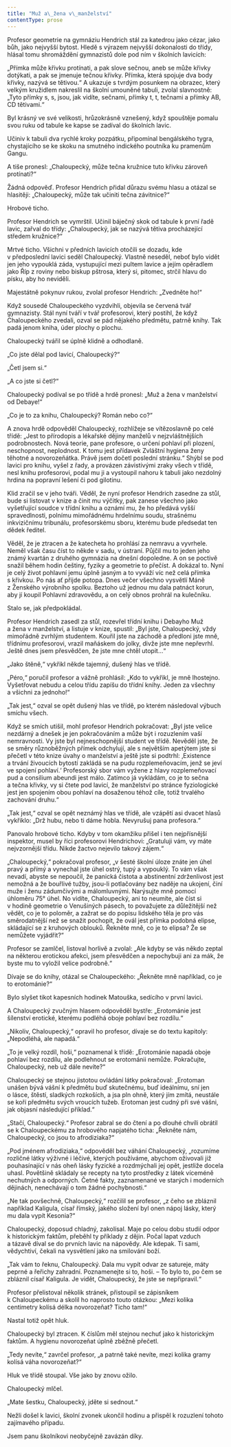```yaml
---
title: "Muž a\_žena v\_manželství"
contentType: prose
---
```


  

Profesor geometrie na gymnáziu Hendrich stál za katedrou jako cézar, jako bůh, jako nejvyšší bytost. Hledě s výrazem nejvyšší dokonalosti do třídy, hlásal tomu shromáždění gymnazistů dole pod ním v školních lavicích:

„Přímka může křivku protínati, a pak slove sečnou, aneb se může křivky dotýkati, a pak se jmenuje tečnou křivky. Přímka, která spojuje dva body křivky, nazývá se tětivou.“ A ukazuje s tvrdým posunkem na obrazec, který velkým kružidlem nakreslil na školní umouněné tabuli, zvolal slavnostně: „Tyto přímky s, s, jsou, jak vidíte, sečnami, přímky t, t, tečnami a přímky AB, CD tětivami.“

Byl krásný ve své velikosti, hrůzokrásně vznešený, když spouštěje pomalu svou ruku od tabule ke kapse se zadíval do školních lavic.

Učiniv k tabuli dva rychlé kroky pozpátku, připomínal bengálského tygra, chystajícího se ke skoku na smutného indického poutníka ku pramenům Gangu.

A tiše pronesl: „Chaloupecký, může tečna kružnice tuto křivku zároveň protínati?“

Žádná odpověď. Profesor Hendrich přidal důrazu svému hlasu a otázal se hlasitěji: „Chaloupecký, může tak učiniti tečna závitnice?“

Hrobové ticho.

Profesor Hendrich se vymrštil. Učinil báječný skok od tabule k první řadě lavic, zařval do třídy: „Chaloupecký, jak se nazývá tětiva procházející středem kružnice?“

Mrtvé ticho. Všichni v předních lavicích otočili se dozadu, kde v předposlední lavici seděl Chaloupecký. Vlastně neseděl, neboť bylo vidět jen jeho vypouklá záda, vystupující mezi pultem lavice a jejím opěradlem jako Říp z roviny nebo biskup pštrosa, který si, pitomec, strčil hlavu do písku, aby ho neviděli.

Majestátně pokynuv rukou, zvolal profesor Hendrich: „Zvedněte ho!“

Když sousedé Chaloupeckého vyzdvihli, objevila se červená tvář gymnazisty. Stál nyní tváří v tvář profesorovi, který postihl, že když Chaloupeckého zvedali, ozval se pád nějakého předmětu, patrně knihy. Tak padá jenom kniha, úder plochy o plochu.

Chaloupecký tvářil se úplně klidně a odhodlaně.

„Co jste dělal pod lavicí, Chaloupecký?“

„Četl jsem si.“

„A co jste si četl?“

Chaloupecký podíval se po třídě a hrdě pronesl: „Muž a žena v manželství od Debaye!“

„Co je to za knihu, Chaloupecký? Román nebo co?“

A znova hrdě odpověděl Chaloupecký, rozhlížeje se vítězoslavně po celé třídě: „Jest to přírodopis a lékařské dějiny manželů v nejzvláštnějších podrobnostech. Nová teorie, pane profesore, o určení pohlaví při plození, neschopnost, neplodnost. K tomu jest přídavek Zvláštní hygiena ženy těhotné a novorozeňátka. Právě jsem dočetl poslední stránku.“ Shýbl se pod lavici pro knihu, vyšel z řady, a provázen závistivými zraky všech v třídě, nesl knihu profesorovi, podal mu ji a vystoupil nahoru k tabuli jako nezdolný hrdina na popravní lešení či pod gilotinu.

Klid zračil se v jeho tváři. Věděl, že nyní profesor Hendrich zasedne za stůl, bude si listovat v knize a činit mu výčitky, pak zanese všechno jako vyšetřující soudce v třídní knihu a oznámí mu, že ho předává vyšší spravedlnosti, polnímu mimořádnému hrdelnímu soudu, strašnému inkvizičnímu tribunálu, profesorskému sboru, kterému bude předsedat ten dědek ředitel.

Věděl, že je ztracen a že katecheta ho prohlásí za nemravu a vyvrhele. Neměl však času číst to někde v sadu, v ústraní. Půjčil mu to jeden jeho známý kvartán z druhého gymnázia na dnešní dopoledne. A on se poctivě snažil během hodin češtiny, fyziky a geometrie to přečíst. A dokázal to. Nyní je celý život pohlavní jemu úplně jasným a to vyváží víc než celá přímka s křivkou. Po nás ať přijde potopa. Dnes večer všechno vysvětlí Máně z Ženského výrobního spolku. Beztoho už jednou mu dala patnáct korun, aby jí koupil Pohlavní zdravovědu, a on celý obnos prohrál na kulečníku.

Stalo se, jak předpokládal.

Profesor Hendrich zasedl za stůl, rozevřel třídní knihu i Debayho Muž a žena v manželství, a listuje v knize, spustil: „Byl jste, Cha­loupecký, vždy mimořádně zvrhlým studentem. Kouřil jste na záchodě a předloni jste mně, třídnímu profesorovi, vrazil maňáskem do jolky, divže jste mne nepřevrhl. Ještě dnes jsem přesvědčen, že jste mne chtěl utopit…“

„Jako štěně,“ vykřikl někde tajemný, dušený hlas ve třídě.

„Péro,“ poručil profesor a vážně prohlásil: „Kdo to vykřikl, je mně lhostejno. Vyšetřovat nebudu a celou třídu zapíšu do třídní knihy. Jeden za všechny a všichni za jednoho!“

„Tak jest,“ ozval se opět dušený hlas ve třídě, po kterém následoval výbuch smíchu všech.

Když se smích utišil, mohl profesor Hendrich pokračovat: „Byl jste velice nezdárný a dnešek je jen pokračováním a může být i rozuzlením vaší nemravnosti. Vy jste byl nejneschopnější student ve třídě. Nevěděl jste, že se směry různoběžných přímek odchylují, ale s největším apetýtem jste si přečetl v této knize úvahy o manželství a ještě jste si podtrhl: ‚Existence a trvání živoucích bytostí zakládá se na pudu rozplemeňovacím, jenž se jeví ve spojení pohlaví.‘ Profesorský sbor vám vyžene z hlavy rozplemeňovací pud a consilium abeundi jest málo. Zatímco já vykládám, co je to sečna a tečna křivky, vy si čtete pod lavicí, že manželství po stránce fyziologické jest jen spojením obou pohlaví na dosaženou téhož cíle, totiž trvalého zachování druhu.“

„Tak jest,“ ozval se opět neznámý hlas ve třídě, ale vzápětí asi dvacet hlasů vykřiklo: „Drž hubu, nebo ti dáme hobla. Nevyrušuj pana profesora.“

Panovalo hrobové ticho. Kdyby v tom okamžiku přišel i ten nejpřísnější inspektor, musel by říci profesorovi Hendrichovi: „Gratuluji vám, vy máte nejvzornější třídu. Nikde žactvo nejevilo takový zájem.“

„Chaloupecký,“ pokračoval profesor, „v šesté školní úloze znáte jen úhel pravý a přímý a vynechal jste úhel ostrý, tupý a vypouklý. To vám však nevadí, abyste se nepoučil, že panická čistota a absti­nentní zdrženlivost jest nemožná a že bouřlivé tužby, jsou-li potlačovány bez naděje na ukojení, činí muže i ženu zádumčivými a málomluvnými. Narýsujte mně pomocí úhloměru 75° úhel. No vidíte, Chaloupecký, ani to neumíte, ale číst si v hodině geometrie o Venušiných pásech, to považujete za důležitější než vědět, co je to poloměr, a zažrat se do popisu lidského těla je pro vás směrodatnější než se snažit pochopit, že ovál jest přímka podobná elipse, skládající se z kruhových oblouků. Řekněte mně, co je to elipsa? Že se nemůžete vyjádřit?“

Profesor se zamlčel, listoval horlivě a zvolal: „Ale kdyby se vás někdo zeptal na některou erotickou afekci, jsem přesvědčen a nepochybuji ani za mák, že byste mu to vyložil velice podrobně.“

Dívaje se do knihy, otázal se Chaloupeckého: „Řekněte mně například, co je to erotománie?“

Bylo slyšet tikot kapesních hodinek Matouška, sedícího v první lavici.

A Chaloupecký zvučným hlasem odpověděl bystře: „Erotománie jest šílenství erotické, kterému podléhá oboje pohlaví bez rozdílu.“

„Nikoliv, Chaloupecký,“ opravil ho profesor, dívaje se do textu kapitoly: „Nepodléhá, ale napadá.“

„To je velký rozdíl, hoši,“ poznamenal k třídě: „Erotománie napadá oboje pohlaví bez rozdílu, ale podlehnout se erotománii nemůže. Pokračujte, Chaloupecký, neb už dále nevíte?“

Chaloupecký se stejnou jistotou ovládání látky pokračoval: „Erotoman unášen bývá vášní k předmětu buď skutečnému, buď ideálnímu, sní jen o lásce, štěstí, sladkých rozkoších, a jsa pln ohně, který jím zmítá, neustále se koří předmětu svých vroucích tužeb. Erotoman jest cudný při své vášni, jak objasní následující příklad.“

„Stačí, Chaloupecký.“ Profesor zabral se do čtení a po dlouhé chvíli obrátil se k Chaloupeckému za hrobového napjatého ticha: „Řekněte nám, Chaloupecký, co jsou to afrodiziaka?“

„Pod jménem afrodiziaka,“ odpověděl bez váhání Chaloupecký, „rozumíme rozličné látky výživné i léčivé, kterých používáme, abychom oživovali již pouhasínající v nás oheň lásky fyzické a rozdmýchali jej opět, jestliže docela uhasl. Povětšině skládaly se recepty na tyto prostředky z látek víceméně nechutných a odporných. Četné fakty, zaznamenané ve starých i moderních dějinách, nenechávají o tom žádné pochybnosti.“

„Ne tak povšechně, Chaloupecký,“ rozčilil se profesor, „z čeho se zbláznil například Kaligula, císař římský, jakého složení byl onen nápoj lásky, který mu dala vypít Kesonia?“

Chaloupecký, doposud chladný, zakolísal. Maje po celou dobu studií odpor k historickým faktům, přeběhl ty příklady z dějin. Počal lapat vzduch a tázavě díval se do prvních lavic na nápovědy. Ale kdepak. Ti sami, vědychtiví, čekali na vysvětlení jako na smilování boží.

„Tak vám to řeknu, Chaloupecký. Dala mu vypít odvar ze satureje, máty peprné a řeřichy zahradní. Poznamenejte si to, hoši. – To bylo to, po čem se zbláznil císař Kaligula. Je vidět, Chaloupecký, že jste se nepřipravil.“

Profesor přelistoval několik stránek, přistoupil se zápisníkem k Chaloupeckému a skolil ho naprosto touto otázkou: „Mezi kolika centimetry kolísá délka novorozeňat? Ticho tam!“

Nastal totiž opět hluk.

Chaloupecký byl ztracen. K číslům měl stejnou nechuť jako k historickým faktům. A hygienu novorozeňat úplně zběžně přečetl.

„Tedy nevíte,“ zavrčel profesor, „a patrně také nevíte, mezi kolika gramy kolísá váha novorozeňat?“

Hluk ve třídě stoupal. Vše jako by znovu ožilo.

Chaloupecký mlčel.

„Mate šestku, Chaloupecký, jděte si sednout.“

Nežli došel k lavici, školní zvonek ukončil hodinu a přispěl k roz­uzlení tohoto zajímavého případu.

Jsem panu školníkovi neobyčejně zavázán díky.
